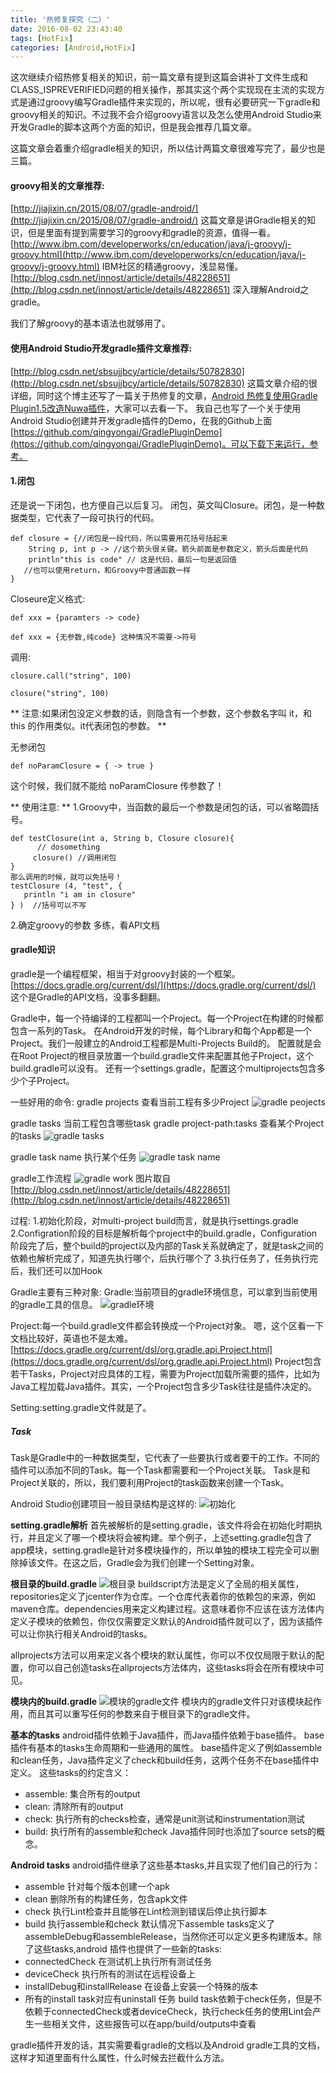 ```yaml
---
title: '热修复探究（二）'
date: 2016-08-02 23:43:40
tags: [HotFix]
categories: [Android,HotFix]
---
```


这次继续介绍热修复相关的知识，前一篇文章有提到这篇会讲补丁文件生成和CLASS_ISPREVERIFIED问题的相关操作，那其实这个两个实现现在主流的实现方式是通过groovy编写Gradle插件来实现的，所以呢，很有必要研究一下gradle和groovy相关的知识。不过我不会介绍groovy语言以及怎么使用Android Studio来开发Gradle的脚本这两个方面的知识，但是我会推荐几篇文章。

这篇文章会着重介绍gradle相关的知识，所以估计两篇文章很难写完了，最少也是三篇。

#### groovy相关的文章推荐:
[http://jiajixin.cn/2015/08/07/gradle-android/](http://jiajixin.cn/2015/08/07/gradle-android/)
这篇文章是讲Gradle相关的知识，但是里面有提到需要学习的groovy和gradle的资源，值得一看。
[http://www.ibm.com/developerworks/cn/education/java/j-groovy/j-groovy.html](http://www.ibm.com/developerworks/cn/education/java/j-groovy/j-groovy.html)
IBM社区的精通groovy，浅显易懂。
[http://blog.csdn.net/innost/article/details/48228651](http://blog.csdn.net/innost/article/details/48228651)
深入理解Android之gradle。

我们了解groovy的基本语法也就够用了。

#### 使用Android Studio开发gradle插件文章推荐:
[http://blog.csdn.net/sbsujjbcy/article/details/50782830](http://blog.csdn.net/sbsujjbcy/article/details/50782830)
这篇文章介绍的很详细，同时这个博主还写了一篇关于热修复的文章，[Android 热修复使用Gradle Plugin1.5改造Nuwa插件](http://blog.csdn.net/sbsujjbcy/article/details/50839263)，大家可以去看一下。
我自己也写了一个关于使用Android Studio创建并开发gradle插件的Demo，在我的Github上面[https://github.com/qingyongai/GradlePluginDemo](https://github.com/qingyongai/GradlePluginDemo)。可以下载下来运行，参考。

#### 1.闭包
还是说一下闭包，也方便自己以后复习。
闭包，英文叫Closure。闭包，是一种数据类型，它代表了一段可执行的代码。
```
def closure = {//闭包是一段代码，所以需要用花括号括起来
    String p, int p -> //这个箭头很关键。箭头前面是参数定义，箭头后面是代码
    println"this is code" // 这是代码，最后一句是返回值
   //也可以使用return，和Groovy中普通函数一样
}
```

Closeure定义格式:
```
def xxx = {paramters -> code}

def xxx = {无参数,纯code} 这种情况不需要->符号
```

调用:
```
closure.call("string", 100)

closure("string", 100)
```

** 注意:如果闭包没定义参数的话，则隐含有一个参数，这个参数名字叫 it，和this 的作用类似。it代表闭包的参数。 **

无参闭包
```
def noParamClosure = { -> true }
```
这个时候，我们就不能给 noParamClosure 传参数了！

** 使用注意: **
1.Groovy中，当函数的最后一个参数是闭包的话，可以省略圆括号。
```
def testClosure(int a, String b, Closure closure){
      // dosomething
     closure() //调用闭包
}
那么调用的时候，就可以免括号！
testClosure (4, "test", {
   println "i am in closure"
} )  //括号可以不写
```

2.确定groovy的参数
多练，看API文档

<!-- more -->

#### gradle知识
gradle是一个编程框架，相当于对groovy封装的一个框架。
[https://docs.gradle.org/current/dsl/](https://docs.gradle.org/current/dsl/)
这个是Gradle的API文档，没事多翻翻。

Gradle中，每一个待编译的工程都叫一个Project。每一个Project在构建的时候都包含一系列的Task。
在Android开发的时候，每个Library和每个App都是一个Project。我们一般建立的Android工程都是Multi-Projects Build的。
配置就是会在Root Project的根目录放置一个build.gradle文件来配置其他子Project，这个build.gradle可以没有。
还有一个settings.gradle，配置这个multiprojects包含多少个子Project。

一些好用的命令:
gradle projects 查看当前工程有多少Project
![gradle peojects](http://img.blog.csdn.net/20160803000519145)

gradle tasks 当前工程包含哪些task
gradle project-path:tasks 查看某个Project的tasks
![gradle tasks](http://img.blog.csdn.net/20160803000812188)

gradle task name 执行某个任务
![gradle task name](http://img.blog.csdn.net/20160803000914195)

gradle工作流程
![gradle work](http://img.blog.csdn.net/20160803000959206)
图片取自[http://blog.csdn.net/innost/article/details/48228651](http://blog.csdn.net/innost/article/details/48228651)

过程:
1.初始化阶段，对multi-project build而言，就是执行settings.gradle
2.Configration阶段的目标是解析每个project中的build.gradle，Configuration阶段完了后，整个build的project以及内部的Task关系就确定了，就是task之间的依赖也解析完成了，知道先执行哪个，后执行哪个了
3.执行任务了，任务执行完后，我们还可以加Hook

Gradle主要有三种对象:
Gradle:当前项目的gradle环境信息，可以拿到当前使用的gradle工具的信息。
![gradle环境](http://img.blog.csdn.net/20160804004341355)

Project:每一个build.gradle文件都会转换成一个Project对象。
嗯，这个区看一下文档比较好，英语也不是太难。
[https://docs.gradle.org/current/dsl/org.gradle.api.Project.html](https://docs.gradle.org/current/dsl/org.gradle.api.Project.html)
Project包含若干Tasks，Project对应具体的工程，需要为Project加载所需要的插件，比如为Java工程加载Java插件。其实，一个Project包含多少Task往往是插件决定的。

Setting:setting.gradle文件就是了。

##### Task
Task是Gradle中的一种数据类型，它代表了一些要执行或者要干的工作。不同的插件可以添加不同的Task。每一个Task都需要和一个Project关联。
Task是和Project关联的，所以，我们要利用Project的task函数来创建一个Task。

Android Studio创建项目一般目录结构是这样的:
![初始化](http://img.blog.csdn.net/20160804003851410)

**setting.gradle解析**
首先被解析的是setting.gradle，该文件将会在初始化时期执行，并且定义了哪一个模块将会被构建。举个例子，上述setting.gradle包含了app模块，setting.gradle是针对多模块操作的，所以单独的模块工程完全可以删除掉该文件。在这之后，Gradle会为我们创建一个Setting对象。

**根目录的build.gradle**
![根目录](http://img.blog.csdn.net/20160804003930942)
buildscript方法是定义了全局的相关属性，repositories定义了jcenter作为仓库。一个仓库代表着你的依赖包的来源，例如maven仓库。dependencies用来定义构建过程。这意味着你不应该在该方法体内定义子模块的依赖包，你仅仅需要定义默认的Android插件就可以了，因为该插件可以让你执行相关Android的tasks。

allprojects方法可以用来定义各个模块的默认属性，你可以不仅仅局限于默认的配置，你可以自己创造tasks在allprojects方法体内，这些tasks将会在所有模块中可见。

**模块内的build.gradle**
![模块的gradle文件](http://img.blog.csdn.net/20160804004452278)
模块内的gradle文件只对该模块起作用，而且其可以重写任何的参数来自于根目录下的gradle文件。

**基本的tasks**
android插件依赖于Java插件，而Java插件依赖于base插件。
base插件有基本的tasks生命周期和一些通用的属性。
base插件定义了例如assemble和clean任务，Java插件定义了check和build任务，这两个任务不在base插件中定义。
这些tasks的约定含义：
*   assemble: 集合所有的output
*   clean: 清除所有的output
*   check: 执行所有的checks检查，通常是unit测试和instrumentation测试
*   build: 执行所有的assemble和check
Java插件同时也添加了source sets的概念。

**Android tasks**
android插件继承了这些基本tasks,并且实现了他们自己的行为：
*   assemble 针对每个版本创建一个apk
*   clean 删除所有的构建任务，包含apk文件
*   check 执行Lint检查并且能够在Lint检测到错误后停止执行脚本
*   build 执行assemble和check
默认情况下assemble tasks定义了assembleDebug和assembleRelease，当然你还可以定义更多构建版本。除了这些tasks,android 插件也提供了一些新的tasks:
*   connectedCheck 在测试机上执行所有测试任务
*   deviceCheck 执行所有的测试在远程设备上
*   installDebug和installRelease 在设备上安装一个特殊的版本
*   所有的install task对应有uninstall 任务
build task依赖于check任务，但是不依赖于connectedCheck或者deviceCheck，执行check任务的使用Lint会产生一些相关文件，这些报告可以在app/build/outputs中查看

gradle插件开发的话，其实需要看gradle的文档以及Android gradle工具的文档，这样才知道里面有什么属性，什么时候去拦截什么方法。
